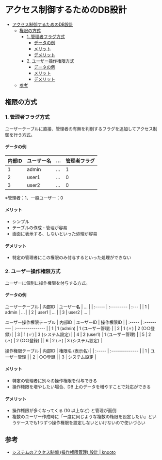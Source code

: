 # アクセス制御するためのDB設計

- [アクセス制御するためのDB設計](#アクセス制御するためのdb設計)
  - [権限の方式](#権限の方式)
    - [1\. 管理者フラグ方式](#1-管理者フラグ方式)
      - [データの例](#データの例)
      - [メリット](#メリット)
      - [デメリット](#デメリット)
    - [2\. ユーザー操作権限方式](#2-ユーザー操作権限方式)
      - [データの例](#データの例-1)
      - [メリット](#メリット-1)
      - [デメリット](#デメリット-1)
  - [参考](#参考)

## 権限の方式
### 1\. 管理者フラグ方式
ユーザーテーブルに直接、管理者の有無を判別するフラグを追加してアクセス制御を行う方式。


#### データの例
| 内部ID | ユーザー名 | …    | 管理者フラグ |
| :----- | :--------- | :--- | :----------- |
| 1      | admin      | …    | 1            |
| 2      | user1      | …    | 0            |
| 3      | user2      | …    | 0            |

※管理者：1、一般ユーザー：0

#### メリット
- シンプル
- テーブルの作成・管理が容易
- 画面に表示する、しないといった処理が容易

#### デメリット
- 特定の管理者にこの権限のみ付与するといった処理ができない

### 2\. ユーザー操作権限方式
ユーザーに個別に操作権限を付与する方式。

#### データの例
ユーザーテーブル
| 内部ID | ユーザー名 | …    |
| :----- | :--------- | :--- |
| 1      | admin      | …    |
| 2      | user1      | …    |
| 3      | user2      | …    |

ユーザー操作権限テーブル
| 内部ID | ユーザーID | 操作権限ID       |
| :----- | :--------- | :--------------- |
| 1      | 1 (admin)  | 1 (ユーザー管理) |
| 2      | 1 (〃)     | 2 (○○登録)       |
| 3      | 1 (〃)     | 3 (システム設定) |
| 4      | 2 (user1)  | 1 (ユーザー管理) |
| 5      | 2 (〃)     | 2 (○○登録)       |
| 6      | 2 (〃)     | 3 (システム設定) |

操作権限テーブル
| 内部ID | 権限名 (表示名) |
| :----- | :-------------- |
| 1      | ユーザー管理    |
| 2      | ○○登録          |
| 3      | システム設定    |
#### メリット
- 特定の管理者に別々の操作権限を付与できる
- 操作権限を増やしたい場合、DB 上のデータを増やすことで対応ができる

#### デメリット
-  操作権限が多くなってくる (10 以上など) と管理が面倒
-  複数のユーザー作成時に「一度に同じような複数の権限を設定したい」というケースでも1つずつ操作権限を設定しないといけないので使いづらい

## 参考
-   [システムのアクセス制御 \(操作権限管理\) 設計 \| knooto](https://knooto.info/software-design-access-control/)